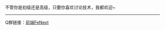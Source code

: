 <div>不管你是初级还是高级，只要你喜欢讨论技术，我都欢迎~</div>
<hr/>
Q群链接：<a target="_blank" href="//shang.qq.com/wpa/qunwpa?idkey=0e1a35a33bfff913db16b1a0468abefa3b13e12eba1038382e241e2cc5d1eb1f">前端FeNext</a>
